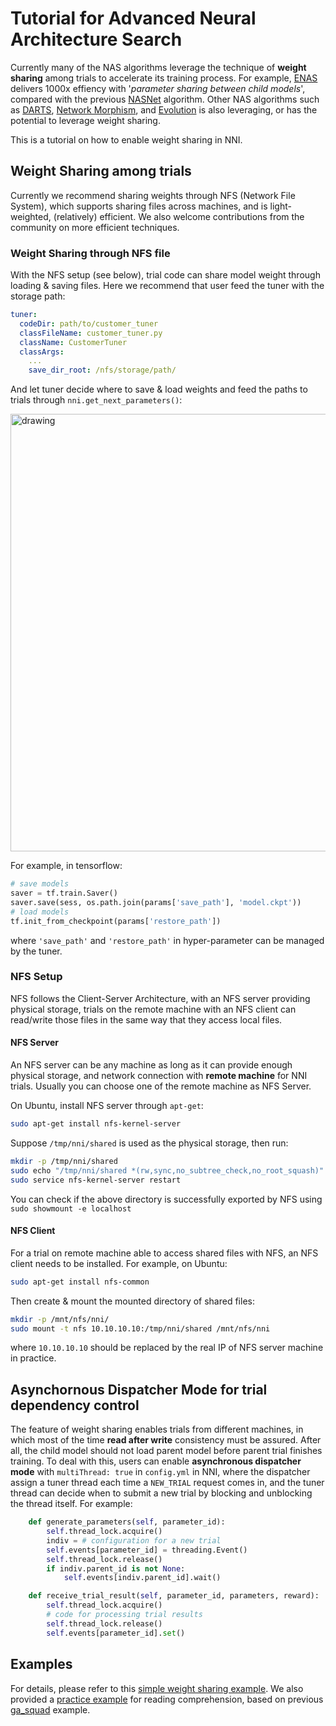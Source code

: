 # Tutorial for Advanced Neural Architecture Search

Currently many of the NAS algorithms leverage the technique of **weight sharing** among trials to accelerate its training process. For example, [ENAS](https://arxiv.org/abs/1802.03268) delivers 1000x effiency with '*parameter sharing between child models*', compared with the previous [NASNet](https://arxiv.org/abs/1707.07012) algorithm. Other NAS algorithms such as [DARTS](https://arxiv.org/abs/1806.09055), [Network Morphism](https://arxiv.org/abs/1806.10282), and [Evolution](https://arxiv.org/abs/1703.01041) is also leveraging, or has the potential to leverage weight sharing.

This is a tutorial on how to enable weight sharing in NNI.

## Weight Sharing among trials

Currently we recommend sharing weights through NFS (Network File System), which supports sharing files across machines, and is light-weighted, (relatively) efficient. We also welcome contributions from the community on more efficient techniques.

### Weight Sharing through NFS file

With the NFS setup (see below), trial code can share model weight through loading & saving files. Here we recommend that user feed the tuner with the storage path:

```yaml
tuner:
  codeDir: path/to/customer_tuner
  classFileName: customer_tuner.py 
  className: CustomerTuner
  classArgs:
    ...
    save_dir_root: /nfs/storage/path/
```

And let tuner decide where to save & load weights and feed the paths to trials through `nni.get_next_parameters()`:

<img src="https://user-images.githubusercontent.com/23273522/51817667-93ebf080-2306-11e9-8395-b18b322062bc.png" alt="drawing" width="700" />

For example, in tensorflow:

```python
# save models
saver = tf.train.Saver()
saver.save(sess, os.path.join(params['save_path'], 'model.ckpt'))
# load models
tf.init_from_checkpoint(params['restore_path'])
```

where `'save_path'` and `'restore_path'` in hyper-parameter can be managed by the tuner.

### NFS Setup

NFS follows the Client-Server Architecture, with an NFS server providing physical storage, trials on the remote machine with an NFS client can read/write those files in the same way that they access local files.

#### NFS Server

An NFS server can be any machine as long as it can provide enough physical storage, and network connection with **remote machine** for NNI trials. Usually you can choose one of the remote machine as NFS Server.

On Ubuntu, install NFS server through `apt-get`:

```bash
sudo apt-get install nfs-kernel-server
```

Suppose `/tmp/nni/shared` is used as the physical storage, then run:

```bash
mkdir -p /tmp/nni/shared
sudo echo "/tmp/nni/shared *(rw,sync,no_subtree_check,no_root_squash)" >> /etc/exports
sudo service nfs-kernel-server restart
```

You can check if the above directory is successfully exported by NFS using `sudo showmount -e localhost`

#### NFS Client

For a trial on remote machine able to access shared files with NFS, an NFS client needs to be installed. For example, on Ubuntu:

```bash
sudo apt-get install nfs-common
```

Then create & mount the mounted directory of shared files:

```bash
mkdir -p /mnt/nfs/nni/
sudo mount -t nfs 10.10.10.10:/tmp/nni/shared /mnt/nfs/nni
```

where `10.10.10.10` should be replaced by the real IP of NFS server machine in practice.

## Asynchornous Dispatcher Mode for trial dependency control

The feature of weight sharing enables trials from different machines, in which most of the time **read after write** consistency must be assured. After all, the child model should not load parent model before parent trial finishes training. To deal with this, users can enable **asynchronous dispatcher mode** with `multiThread: true` in `config.yml` in NNI, where the dispatcher assign a tuner thread each time a `NEW_TRIAL` request comes in, and the tuner thread can decide when to submit a new trial by blocking and unblocking the thread itself. For example:

```python
    def generate_parameters(self, parameter_id):
        self.thread_lock.acquire()
        indiv = # configuration for a new trial
        self.events[parameter_id] = threading.Event()
        self.thread_lock.release()
        if indiv.parent_id is not None:
            self.events[indiv.parent_id].wait()

    def receive_trial_result(self, parameter_id, parameters, reward):
        self.thread_lock.acquire()
        # code for processing trial results
        self.thread_lock.release()
        self.events[parameter_id].set()
```

## Examples

For details, please refer to this [simple weight sharing example](https://github.com/Microsoft/nni/tree/master/test/async_sharing_test). We also provided a [practice example](https://github.com/Microsoft/nni/tree/master/examples/trials/weight_sharing/ga_squad) for reading comprehension, based on previous [ga_squad](https://github.com/Microsoft/nni/tree/master/examples/trials/ga_squad) example.